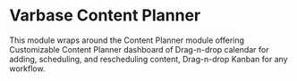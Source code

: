 # Varbase Content Planner

This module wraps around the Content Planner module offering Customizable
 Content Planner dashboard of Drag-n-drop calendar for adding, scheduling,
  and rescheduling content, Drag-n-drop Kanban for any workflow.